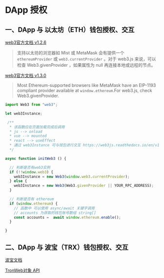 # DApp 授权

## 一、DApp 与 以太坊（ETH）钱包授权、交互

[web3官方文档 v1.2.6](https://learnblockchain.cn/docs/web3.js/getting-started.html)
> 支持以太坊的浏览器如 Mist 或 MetaMask 会有提供一个 `ethereumProvider` 或 `web3.currentProvider` 。对于 web3.js 来说，可以检查 Web3.givenProvider ，如果属性为 null 再连接本地或远程的节点。

[web3官方文档 v1.3.0](https://web3js.readthedocs.io/en/v1.3.0/getting-started.html)
> Most Ethereum-supported browsers like MetaMask have an EIP-1193 compliant provider available at `window.ethereum`.For web3.js, check Web3.givenProvider.

```javascript
import Web3 from "web3";

let web3Instance;

 /**
  * 该函数应在页面加载完成后调用
  * js --> onload
  * vue --> mounted
  * react --> useEffect
  * 通过 web3Instance 可与钱包进行交互 https://web3js.readthedocs.io/en/v1.3.0/getting-started.html
  */

async function initWeb3 () {

  // 判断是否有web3实例
  if (!!window.web3) {
    web3Instance = new Web3(window.web3.currentProvider);
  } else {
    web3Instance = new Web3(Web3.givenProvider || YOUR_RPC_ADDRESS);
  }

  // 判断是否有 ethereum
  if (window.ethereum) {
    // 函数中 可以使用 async/await 关键字调用
    // accounts 为获取的钱包账号数组 string[]
    const accounts =  await window.ethereum.enable();
  }

}
```

## 二、DApp 与 波宝（TRX）钱包授权、交互 
[波宝文档](https://developers.tron.network/docs) 

[TronWeb对象 API](https://cn.developers.tron.network/reference#tronweb-object)